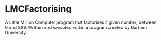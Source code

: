 # LMCFactorising
A Little Minion Computer program that factorises a given number, between 0 and 999.
Written and executed within a program created by Durham University.
